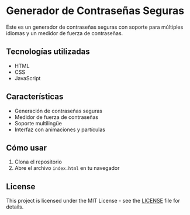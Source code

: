 # Generador de Contraseñas Seguras

Este es un generador de contraseñas seguras con soporte para múltiples idiomas y un medidor de fuerza de contraseñas.

## Tecnologías utilizadas

- HTML
- CSS
- JavaScript

## Características

- Generación de contraseñas seguras
- Medidor de fuerza de contraseñas
- Soporte multilingüe
- Interfaz con animaciones y partículas

## Cómo usar

1. Clona el repositorio
2. Abre el archivo `index.html` en tu navegador

## License

This project is licensed under the MIT License - see the [LICENSE](LICENSE) file for details.